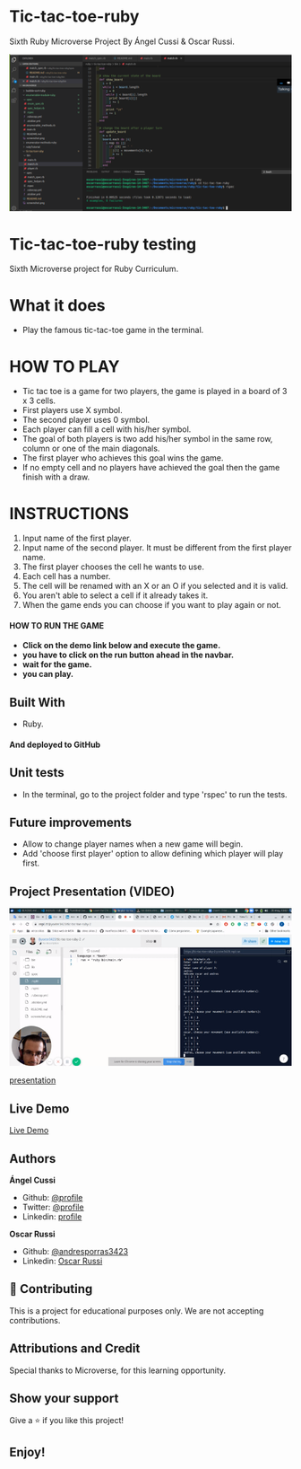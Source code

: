# Tic-tac-toe-ruby

Sixth Ruby Microverse Project By Ángel Cussi &amp; Oscar Russi.

![screenshot](./screenshot.png)

# Tic-tac-toe-ruby testing

Sixth Microverse project for Ruby Curriculum.

# What it does

- Play the famous tic-tac-toe game in the terminal.

# HOW TO PLAY

- Tic tac toe is a game for two players, the game is played in a board of 3 x 3 cells.
- First players use X symbol.
- The second player uses 0 symbol.
- Each player can fill a cell with his/her symbol.
- The goal of both players is two add his/her symbol in the same row, column or one of the main diagonals.
- The first player who achieves this goal wins the game.
- If no empty cell and no players have achieved the goal then the game finish with a draw.

# INSTRUCTIONS

1) Input name of the first player.
2) Input name of the second player. It must be different from the first player name.
3) The first player chooses the cell he wants to use.
4) Each cell has a number.
5) The cell will be renamed with an X or an O if you selected and it is valid.
6) You aren't able to select a cell if it already takes it.
7) When the game ends you can choose if you want to play again or not.

#### HOW TO RUN THE GAME
- **Click on the demo link below and execute the game.**
- **you have to click on the run button ahead in the navbar.**
- **wait for the game.** 
- **you can play.**

## Built With

- Ruby.

#### And deployed to GitHub

## Unit tests

- In the terminal, go to the project folder and type 'rspec' to run the tests.

## Future improvements

- Allow to change player names when a new game will begin.
- Add 'choose first player' option to allow defining which player will play first.

## Project Presentation (VIDEO)

[![Project presentation](./screenshot-video.png)](https://www.loom.com/share/217ab368381e47a992dc8b8015a59ae6)

[presentation](https://www.loom.com/share/217ab368381e47a992dc8b8015a59ae6)

## Live Demo

[Live Demo](https://repl.it/@yoxter3423/tic-tac-toe-ruby-2)

## Authors

**Ángel Cussi**
- Github: [@profile](https://github.com/abcussi)
- Twitter: [@profile](https://twitter.com/thecussi)
- Linkedin: [profile](https://www.linkedin.com/in/angel-cussi-1b2310174/)

**Oscar Russi**
- Github: [@andresporras3423](https://github.com/andresporras3423/)
- Linkedin: [Oscar Russi](https://www.linkedin.com/in/oscar-andr%C3%A9s-russi-porras-053236167/)

## 🤝 Contributing

This is a project for educational purposes only. We are not accepting contributions.

## Attributions and Credit

Special thanks to Microverse, for this learning opportunity. 

## Show your support

Give a ⭐️ if you like this project!

## Enjoy!
